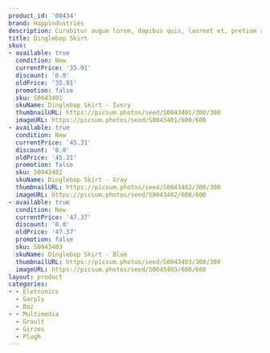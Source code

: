 ```yaml
---
product_id: '00434'
brand: Happindustries
description: Curabitur augue lorem, dapibus quis, laoreet et, pretium ac, nisi.
title: Dinglebop Skirt
skus:
- available: true
  condition: New
  currentPrice: '35.91'
  discount: '0.0'
  oldPrice: '35.91'
  promotion: false
  sku: S0043401
  skuName: Dinglebop Skirt - Ivory
  thumbnailURL: https://picsum.photos/seed/S0043401/300/300
  imageURL: https://picsum.photos/seed/S0043401/600/600
- available: true
  condition: New
  currentPrice: '45.31'
  discount: '0.0'
  oldPrice: '45.31'
  promotion: false
  sku: S0043402
  skuName: Dinglebop Skirt - Gray
  thumbnailURL: https://picsum.photos/seed/S0043402/300/300
  imageURL: https://picsum.photos/seed/S0043402/600/600
- available: true
  condition: New
  currentPrice: '47.37'
  discount: '0.0'
  oldPrice: '47.37'
  promotion: false
  sku: S0043403
  skuName: Dinglebop Skirt - Blue
  thumbnailURL: https://picsum.photos/seed/S0043403/300/300
  imageURL: https://picsum.photos/seed/S0043403/600/600
layout: product
categories:
- - Eletronics
  - Garply
  - Baz
- - Multimedia
  - Grault
  - Girzes
  - Plugh
---
```

